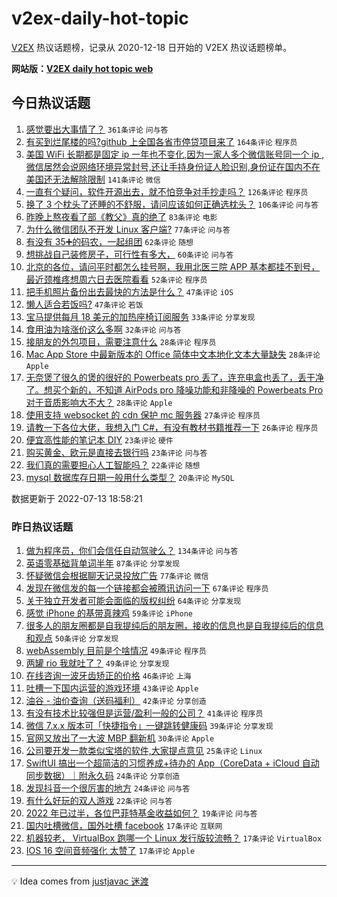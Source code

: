 # v2ex-daily-hot-topic

[V2EX](https://www.v2ex.com/) 热议话题榜，记录从 2020-12-18 日开始的 V2EX 热议话题榜单。

**网站版：[V2EX daily hot topic web](https://boojack.github.io/v2ex-daily-hot-topic-web/)**

## 今日热议话题

<!-- TODAY BEGIN -->

1. [感觉要出大事情了？](https://www.v2ex.com/t/865906) `361条评论` `问与答`
1. [有买到烂尾楼的吗?github 上全国各省市停贷项目来了](https://www.v2ex.com/t/865950) `164条评论` `程序员`
1. [美国 WiFi 长期都是固定 ip 一年也不变化,因为一家人多个微信账号同一个 ip ,微信居然会说网络环境异常封号,还让手持身份证人脸识别,身份证在国内不在美国还无法解除限制](https://www.v2ex.com/t/865807) `141条评论` `微信`
1. [一直有个疑问，软件开源出去，就不怕竞争对手抄走吗？](https://www.v2ex.com/t/865805) `126条评论` `程序员`
1. [换了 3 个枕头了还睡的不舒服，请问应该如何正确选枕头？](https://www.v2ex.com/t/865815) `106条评论` `问与答`
1. [昨晚上熬夜看了部《教父》真的绝了](https://www.v2ex.com/t/865821) `83条评论` `电影`
1. [为什么微信团队不开发 Linux 客户端?](https://www.v2ex.com/t/865871) `77条评论` `问与答`
1. [有没有 35➕的码农，一起组团](https://www.v2ex.com/t/865877) `62条评论` `随想`
1. [想挑战自己装修房子，可行性有多大，](https://www.v2ex.com/t/865810) `60条评论` `问与答`
1. [北京的各位，请问平时都怎么挂号啊，我用北医三院 APP 基本都挂不到号，最近颈椎疼想周六日去医院看看](https://www.v2ex.com/t/865846) `52条评论` `程序员`
1. [把手机照片备份出去最快的方法是什么？](https://www.v2ex.com/t/865804) `47条评论` `iOS`
1. [懒人适合若饭吗?](https://www.v2ex.com/t/865897) `47条评论` `若饭`
1. [宝马提供每月 18 美元的加热座椅订阅服务](https://www.v2ex.com/t/865941) `33条评论` `分享发现`
1. [食用油为啥涨价这么多啊](https://www.v2ex.com/t/865936) `32条评论` `问与答`
1. [接朋友的外包项目，需要注意什么](https://www.v2ex.com/t/865933) `28条评论` `程序员`
1. [Mac App Store 中最新版本的 Office 简体中文本地化文本大量缺失](https://www.v2ex.com/t/865888) `28条评论` `Apple`
1. [无奈煲了很久的煲的很好的 Powerbeats pro 丢了，连充电盒也丢了，丢干净了。想买个新的，不知道 AirPods pro 降噪功能和非降噪的 Powerbeats Pro 对于音质影响大不大？](https://www.v2ex.com/t/865858) `28条评论` `Apple`
1. [使用支持 websocket 的 cdn 保护 mc 服务器](https://www.v2ex.com/t/865848) `27条评论` `程序员`
1. [请教一下各位大佬，我想入门 C#，有没有教材书籍推荐一下](https://www.v2ex.com/t/865959) `26条评论` `程序员`
1. [便宜高性能的笔记本 DIY](https://www.v2ex.com/t/865899) `23条评论` `硬件`
1. [购买黄金、欧元是直接去银行吗](https://www.v2ex.com/t/865831) `23条评论` `问与答`
1. [我们真的需要担心人工智能吗？](https://www.v2ex.com/t/865879) `22条评论` `随想`
1. [mysql 数据库存日期一般用什么类型？](https://www.v2ex.com/t/865869) `20条评论` `MySQL`

数据更新于 2022-07-13 18:58:21

<!-- TODAY END -->

### 昨日热议话题

<!-- YESTERDAY BEGIN -->

1. [做为程序员，你们会信任自动驾驶么？](https://www.v2ex.com/t/865624) `134条评论` `问与答`
1. [英语零基础背单词半年](https://www.v2ex.com/t/865606) `87条评论` `分享发现`
1. [怀疑微信会根据聊天记录投放广告](https://www.v2ex.com/t/865581) `77条评论` `微信`
1. [发现在微信发的每一个链接都会被腾讯访问一下](https://www.v2ex.com/t/865618) `67条评论` `程序员`
1. [关于独立开发者可能会面临的版权纠纷](https://www.v2ex.com/t/865564) `64条评论` `分享发现`
1. [感觉 iPhone 的基带真辣鸡](https://www.v2ex.com/t/865573) `59条评论` `iPhone`
1. [很多人的朋友圈都是自我提纯后的朋友圈，接收的信息也是自我提纯后的信息和观点](https://www.v2ex.com/t/865728) `50条评论` `分享发现`
1. [webAssembly 目前是个啥情况](https://www.v2ex.com/t/865575) `49条评论` `程序员`
1. [两罐 rio 我就吐了？](https://www.v2ex.com/t/865609) `49条评论` `分享发现`
1. [在线咨询一波牙齿矫正的价格](https://www.v2ex.com/t/865656) `46条评论` `上海`
1. [吐槽一下国内运营的游戏环境](https://www.v2ex.com/t/865571) `43条评论` `Apple`
1. [油谷 - 油价查询（送码福利）](https://www.v2ex.com/t/865582) `42条评论` `分享创造`
1. [有没有技术比较强但是运营/盈利一般的公司？](https://www.v2ex.com/t/865644) `41条评论` `程序员`
1. [微信 7.x.x 版本可「快捷指令」一键跳转健康码](https://www.v2ex.com/t/865562) `39条评论` `分享发现`
1. [官网又放出了一大波 MBP 翻新机](https://www.v2ex.com/t/865740) `30条评论` `Apple`
1. [公司要开发一款类似宝塔的软件,大家提点意见](https://www.v2ex.com/t/865761) `25条评论` `Linux`
1. [SwiftUI 搞出一个超简洁的习惯养成+待办的 App（CoreData + iCloud 自动同步数据）｜附永久码](https://www.v2ex.com/t/865747) `24条评论` `分享创造`
1. [发现抖音一个很厉害的地方](https://www.v2ex.com/t/865626) `24条评论` `问与答`
1. [有什么好玩的双人游戏](https://www.v2ex.com/t/865694) `22条评论` `问与答`
1. [2022 年已过半，各位巴菲特基金收益如何？](https://www.v2ex.com/t/865664) `19条评论` `问与答`
1. [国内吐槽微信，国外吐槽 facebook](https://www.v2ex.com/t/865708) `17条评论` `互联网`
1. [机器较老， VirtualBox 跑哪一个 Linux 发行版较流畅？](https://www.v2ex.com/t/865696) `17条评论` `VirtualBox`
1. [IOS 16 空间音频强化 太赞了](https://www.v2ex.com/t/865645) `17条评论` `Apple`

<!-- YESTERDAY END -->

---

💡 Idea comes from [justjavac 迷渡](https://github.com/justjavac/)
